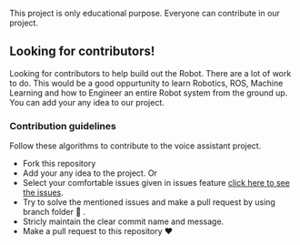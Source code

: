 This project is only educational purpose. Everyone can contribute in our project.


<h2 id="Contribution">Looking for contributors!</h2>
Looking for contributors to help build out the Robot. There are a lot of work to do. This would be a good oppurtunity to learn Robotics, ROS, Machine Learning and how to Engineer an entire Robot system from the ground up. You can add your any idea to our project.

<br>

### Contribution guidelines 
Follow these algorithms to contribute to the voice assistant project. 
- Fork this repository 
- Add your any idea to the project. Or 
- Select your comfortable issues given in issues feature [click here to see the issues](https://github.com/devjewel01/Robot-Niko).
- Try to solve the mentioned issues and make a pull request by using branch folder 🌿 .
- Stricly maintain the clear commit name and message.
- Make a pull request to this repository ❤
